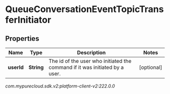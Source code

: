 # QueueConversationEventTopicTransferInitiator


## Properties

| Name | Type | Description | Notes |
| ------------ | ------------- | ------------- | ------------- |
| **userId** | **String** | The id of the user who initiated the command if it was initiated by a user. |  [optional] |




_com.mypurecloud.sdk.v2:platform-client-v2:222.0.0_
